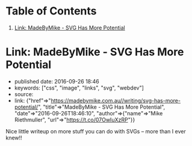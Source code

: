 
# Table of Contents

1.  [Link: MadeByMike - SVG Has More Potential](#link-madebymike---svg-has-more-potential)


<a id="link-madebymike---svg-has-more-potential"></a>

# Link: MadeByMike - SVG Has More Potential

-   published date: 2016-09-26 18:46
-   keywords: ["css", "image", "links", "svg", "webdev"]
-   source:
-   link: {"href"=>"<https://madebymike.com.au//writing/svg-has-more-potential/>", "title"=>"MadeByMike - SVG Has More Potential", "date"=>"2016-09-26T18:46:10", "author"=>{"name"=>"Mike Riethmuller", "url"=>"<https://t.co/07OwIuXzRP>"}}

Nice little writeup on more stuff you can do with SVGs &#x2013; more than I ever knew!!

